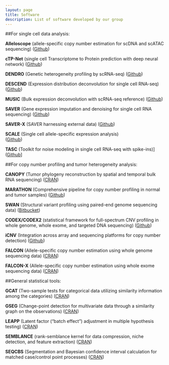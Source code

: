 ```yaml
---
layout: page
title: Software
description: List of software developed by our group
---
```


##For single cell data analysis:

**Alleloscope** (allele-specific copy number estimation for scDNA and scATAC sequencing)
([Github](https://github.com/seasoncloud/Alleloscope))

**cTP-Net** (single cell Transcriptome to Protein prediction with deep neural network)
([Github](https://github.com/zhouzilu/cTPnet/))

**DENDRO** (Genetic heterogeneity profiling by scRNA-seq)
([Github](https://github.com/zhouzilu/DENDRO))

**DESCEND** (Expression distribution deconvolution for single cell RNA-seq)
([Github](https://github.com/jingshuw/descend))

**MUSIC** (Bulk expression deconvolution with scRNA-seq reference) 
([Github](https://github.com/xuranw/MuSiC))

**SAVER** (Gene expression imputation and denoising for single cell RNA sequencing)
([Github](https://github.com/mohuangx/SAVER))

**SAVER-X** (SAVER harnessing external data)
([Github](https://singlecell.wharton.upenn.edu/saver-x/))

**SCALE** (Single cell allele-specific expression analysis)  
([Github](https://github.com/yuchaojiang/SCALE))

**TASC** (Toolkit for noise modeling in single cell RNA-seq with spike-ins)]
([Github](https://github.com/scrna-seq/TASC)]

##For copy number profiling and tumor heterogeneity analysis:

**CANOPY** (Tumor phylogeny reconstruction by spatial and temporal bulk RNA sequencing)
([CRAN](https://cran.r-project.org/web/packages/Canopy/))

**MARATHON** (Comprehensive pipeline for copy number profiling in normal and tumor samples)
([Github](https://github.com/yuchaojiang/MARATHON))

**SWAN** (Structural variant profiling using paired-end genome sequencing data)
([Bitbucket](https://bitbucket.org/charade/swan/overview))

**CODEX/CODEX2** (statistical framework for full-spectrum CNV profiling in whole genome, whole exome, and targeted DNA sequencing) 
([Github](https://github.com/yuchaojiang/CODEX2))

**iCNV** (Integration across array and sequencing platforms for copy number detection)
([Github](https://github.com/zhouzilu/iCNV))

**FALCON** (Allele-specific copy number estimation using whole genome sequencing data)
([CRAN](https://cran.r-project.org/web/packages/falcon/index.html))

**FALCON-X** (Allele-specific copy number estimation using whole exome sequencing data)
([CRAN](https://cran.r-project.org/web/packages/falconx/index.html))

##General statistical tools:

**GCAT** (Two-sample tests for categorical data utilizing similarity information among the categories)
([CRAN](https://cran.r-project.org/web/packages/gCat/index.html))

**GSEG** (Change-point detection for multivariate data through a similarity graph on the observations)
([CRAN](https://cran.r-project.org/web/packages/gSeg/index.html))

**LEAPP** (Latent factor (“batch effect”) adjustment in multiple hypothesis testing)
([CRAN](https://cran.r-project.org/web/packages/leapp/index.html))

**SEMBLANCE** (rank-semblance kernel for data compression, niche detection, and feature extraction)
([CRAN](https://cran.r-project.org/web/packages/Semblance/index.html))

**SEQCBS** (Segmentation and Bayesian confidence interval calculation for matched case/control point processes)
([CRAN](https://cran.r-project.org/web/packages/seqCBS/index.html))

